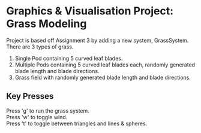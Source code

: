 # Graphics &amp; Visualisation Project: Grass Modeling
Project is based off Assignment 3 by adding a new system, GrassSystem.\
There are 3 types of grass.
1. Single Pod containing 5 curved leaf blades.
2. Multiple Pods containing 5 curved leaf blades each, randomly generated blade length and blade directions.
3. Grass field with randomly generated blade length and blade directions.

## Key Presses
Press 'g' to run the grass system.\
Press 'w' to toggle wind.\
Press 't' to toggle between triangles and lines &amp; spheres.
